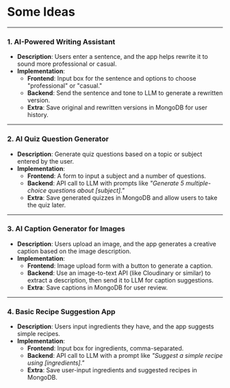 # Some Ideas

---
### **1. AI-Powered Writing Assistant**
- **Description**: Users enter a sentence, and the app helps rewrite it to sound more professional or casual.  
- **Implementation**:
  - **Frontend**: Input box for the sentence and options to choose "professional" or "casual."
  - **Backend**: Send the sentence and tone to LLM to generate a rewritten version.
  - **Extra**: Save original and rewritten versions in MongoDB for user history.

---

### **2. AI Quiz Question Generator**
- **Description**: Generate quiz questions based on a topic or subject entered by the user.  
- **Implementation**:
  - **Frontend**: A form to input a subject and a number of questions.
  - **Backend**: API call to LLM with prompts like *"Generate 5 multiple-choice questions about [subject]."*
  - **Extra**: Save generated quizzes in MongoDB and allow users to take the quiz later.

---

### **3. AI Caption Generator for Images**
- **Description**: Users upload an image, and the app generates a creative caption based on the image description.  
- **Implementation**:
  - **Frontend**: Image upload form with a button to generate a caption.
  - **Backend**: Use an image-to-text API (like Cloudinary or similar) to extract a description, then send it to LLM for caption suggestions.
  - **Extra**: Save captions in MongoDB for user review.

---

### **4. Basic Recipe Suggestion App**
- **Description**: Users input ingredients they have, and the app suggests simple recipes.  
- **Implementation**:
  - **Frontend**: Input box for ingredients, comma-separated.
  - **Backend**: API call to LLM with a prompt like *"Suggest a simple recipe using [ingredients]."*
  - **Extra**: Save user-input ingredients and suggested recipes in MongoDB.

